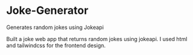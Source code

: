 # Joke-Generator
Generates random jokes using Jokeapi

Built a joke web app that returns random jokes using jokeapi. I used html and tailwindcss for the frontend design.
